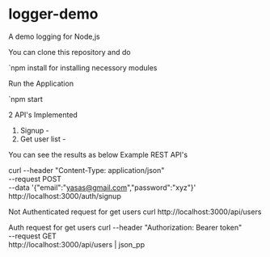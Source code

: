 # logger-demo

A demo logging for Node,js

You can clone this repository and do

`npm install for installing necessory modules

Run the Application

`npm start

2 API's Implemented

1. Signup -
2. Get user list -

You can see the results as below
Example REST API's

curl --header "Content-Type: application/json" \
 --request POST \
 --data '{"email":"yasas@gmail.com","password":"xyz"}' \
 http://localhost:3000/auth/signup

Not Authenticated request for get users
curl http://localhost:3000/api/users

Auth request for get users
curl --header "Authorization: Bearer token" \
 --request GET \
 http://localhost:3000/api/users | json_pp
